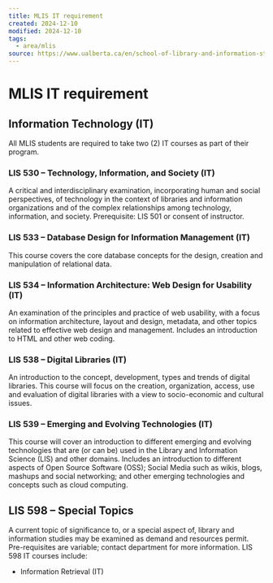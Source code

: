 ```yaml
---
title: MLIS IT requirement
created: 2024-12-10
modified: 2024-12-10
tags:
  - area/mlis
source: https://www.ualberta.ca/en/school-of-library-and-information-studies/study/courses/mlis-courses.html
---
```

# MLIS IT requirement
## Information Technology (IT)

All MLIS students are required to take two (2) IT courses as part of their program. 

### LIS 530 – Technology, Information, and Society (IT)

A critical and interdisciplinary examination, incorporating human and social perspectives, of technology in the context of libraries and information organizations and of the complex relationships among technology, information, and society. Prerequisite: LIS 501 or consent of instructor.

### LIS 533 – Database Design for Information Management (IT)

This course covers the core database concepts for the design, creation and manipulation of relational data.

### LIS 534 – Information Architecture: Web Design for Usability (IT)

An examination of the principles and practice of web usability, with a focus on information architecture, layout and design, metadata, and other topics related to effective web design and management. Includes an introduction to HTML and other web coding.

### LIS 538 – Digital Libraries (IT)

An introduction to the concept, development, types and trends of digital libraries. This course will focus on the creation, organization, access, use and evaluation of digital libraries with a view to socio-economic and cultural issues.

### LIS 539 – Emerging and Evolving Technologies (IT)

This course will cover an introduction to different emerging and evolving technologies that are (or can be) used in the Library and Information Science (LIS) and other domains. Includes an introduction to different aspects of Open Source Software (OSS); Social Media such as wikis, blogs, mashups and social networking; and other emerging technologies and concepts such as cloud computing.

## LIS 598 – Special Topics 

A current topic of significance to, or a special aspect of, library and information studies may be examined as demand and resources permit. Pre-requisites are variable; contact department for more information. LIS 598 IT courses include:

- Information Retrieval (IT)
